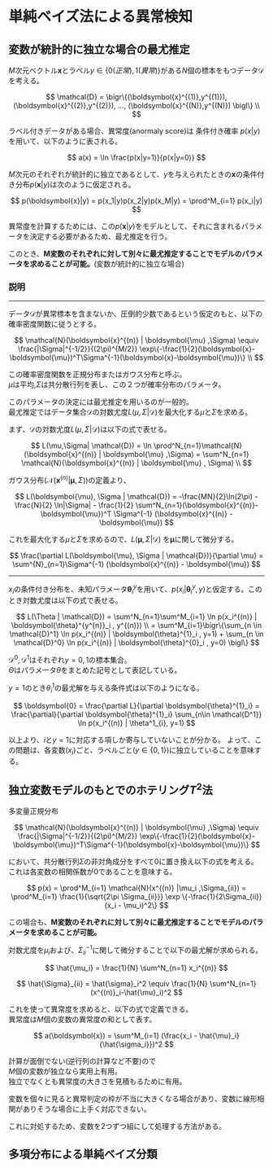 # 単純ベイズ法による異常検知


## 変数が統計的に独立な場合の最尤推定

$M$次元ベクトル$\boldsymbol{x}$とラベル$y\in\{0(正常),1(異常)\}$がある$N$個の標本をもつデータ$\mathcal{D}$を考える。

$$
\mathcal{D} = \bigr\{(\boldsymbol{x}^{(1)},y^{(1)}), (\boldsymbol{x}^{(2)},y^{(2)}), ..., (\boldsymbol{x}^{(N)},y^{(N)}) \bigl\} \\
$$

ラベル付きデータがある場合、異常度(anormaly score)は
条件付き確率 $p(x|y)$ を用いて、以下のように表される。

$$
a(x) = \ln \frac{p(x|y=1)}{p(x|y=0)}
$$

$M$次元のそれぞれが統計的に独立であるとして、$y$を与えられたときの$\boldsymbol{x}$の条件付き分布$p(\boldsymbol{x}|y)$は次のように仮定される。

$$
p(\boldsymbol{x}|y) = p(x_1|y)p(x_2|y)p(x_M|y) = \prod^M_{i=1} p(x_i|y)
$$

異常度を計算するためには、この$p(\boldsymbol{x}|y)$をモデルとして、それに含まれるパラメータを決定する必要があるため、最尤推定を行う。

このとき、**M変数のそれぞれに対して別々に最尤推定することでモデルのパラメータを求めることが可能。**(変数が統計的に独立な場合)

### 説明

- - -

データ$\mathcal{D}$が異常標本を含まないか、圧倒的少数であるという仮定のもと、以下の確率密度関数に従うとする。

$$
\mathcal{N}(\boldsymbol{x}^{(n)} | \boldsymbol{\mu} ,\Sigma) \equiv \frac{|\Sigma|^{-1/2}}{(2\pi)^{M/2}} \exp\{-\frac{1}{2}(\boldsymbol{x}-\boldsymbol{\mu})^T\Sigma^{-1}(\boldsymbol{x}-\boldsymbol{\mu})\} \\
$$

この確率密度関数を正規分布またはガウス分布と呼ぶ。  
$\mu$は平均,$\Sigma$は共分散行列を表し、この２つが確率分布のパラメータ。

このパラメータの決定には最尤推定を用いるのが一般的。  
最尤推定ではデータ集合$\mathcal{D}$の対数尤度$L(\mu,\Sigma| \mathcal{D})$を最大化する$\mu$と$\Sigma$を求める。

まず、$\mathcal{D}$の対数尤度$L(\mu,\Sigma| \mathcal{D})$は以下の式で表せる。

$$
L(\mu,\Sigma| \mathcal{D}) = \ln \prod^N_{n=1}\mathcal{N}(\boldsymbol{x}^{(n)} | \boldsymbol{\mu} ,\Sigma) = \sum^N_{n=1} \mathcal{N}(\boldsymbol{x}^{(n)} | \boldsymbol{\mu} , \Sigma) \\
$$

ガウス分布($\mathcal{N}(\boldsymbol{x}^{(n)} | \boldsymbol{\mu} ,\Sigma)$)の定義より、

$$
L(\boldsymbol{\mu}, \Sigma | \mathcal{D}) = -\frac{MN}{2}\ln(2\pi) - \frac{N}{2} \ln|\Sigma| - \frac{1}{2} \sum^N_{n=1}(\boldsymbol{x}^{(n)}-\boldsymbol{\mu})^T \Sigma^{-1} (\boldsymbol{x}^{(n)} - \boldsymbol{\mu})
$$

これを最大化する$\mu$と$\Sigma$を求めるので、$L(\boldsymbol{\mu}, \Sigma | \mathcal{D})$ を$\boldsymbol{\mu}$に関して微分する。

$$
\frac{\partial L(\boldsymbol{\mu}, \Sigma | \mathcal{D})}{\partial \mu} = \sum^{N}_{n=1}\Sigma^{-1} (\boldsymbol{x}^{(n)} - \boldsymbol{\mu})
$$

<!-- これより平均の最尤解$\hat{\mu}$は
$$
\hat{\mu} = \frac{1}{N} \sum^N_{n=1} \boldsymbol{x}^{(n)}
$$
これは最尤解$\hat{\mu}$が$x$の相加平均であることを示す。


$\Sigma$の最尤解$\hat{\Sigma}$は、$-\ln |\Sigma| = \ln|\Sigma^{-1}|$に注意して、$\Sigma^{-1}$で微分すると以下のように求められる。

$$
\hat{\Sigma} = \frac{1}{N} \sum^N_{n=1}(\boldsymbol{x}^{(n)}-\boldsymbol{\hat{\mu}})(\boldsymbol{x}^{(n)} - \boldsymbol{\hat{\mu}})^T
$$ -->
- - -

$x_i$の条件付き分布を、未知パラメータ$\boldsymbol{\theta}^y_i$を用いて、$p(x_i|\boldsymbol{\theta}^y_i, y)$と仮定する。このとき対数尤度は以下の式で表せる。

$$
L(\Theta | \mathcal{D}) = \sum^N_{n=1}\sum^M_{i=1} \ln p(x_i^{(n)} | \boldsymbol{\theta}^{y^{n}}_i , y^{(n)}) \\
= \sum^M_{i=1}\bigr\{\sum_{n \in \mathcal{D}^1} \ln p(x_i^{(n)} | \boldsymbol{\theta}^{1}_i , y=1) + \sum_{n \in \mathcal{D}^0} \ln p(x_i^{(n)} | \boldsymbol{\theta}^{0}_i , y=0)  \bigl\}
$$

$\mathcal{D}^0, \mathcal{D}^1$はそれぞれ$y=0,1$の標本集合。  
$\Theta$はパラメータ$\theta$をまとめた記号として表記している。

$y=1$のとき$\theta^1_{i}$の最尤解を与える条件式は以下のようになる。


$$
\boldsymbol{0} 
= \frac{\partial L}{\partial  \boldsymbol{\theta}^{1}_i} 
= \frac{\partial}{\partial  \boldsymbol{\theta}^{1}_i} \sum_{n\in \mathcal{D^1}} \ln p(x_i^{(n)} | \theta^1_{i}, y=1)
$$

以上より、$i$と$y=1$に対応する項しか寄与していないことが分かる。
よって、この問題は、各変数($x_i$)ごと、ラベルごと($y\in\{0,1\}$)に独立していることを意味する。  


## 独立変数モデルのもとでのホテリング$T^2$法

多変量正規分布

$$
\mathcal{N}(\boldsymbol{x}^{(n)} | \boldsymbol{\mu} ,\Sigma) 
\equiv \frac{|\Sigma|^{-1/2}}{(2\pi)^{M/2}} \exp\{-\frac{1}{2}(\boldsymbol{x}-\boldsymbol{\mu})^T\Sigma^{-1}(\boldsymbol{x}-\boldsymbol{\mu})\} 
$$

において、共分散行列$\Sigma$の非対角成分をすべて$0$に置き換え以下の式を考える。  
これは各変数の相関係数が$0$であることを意味する。

$$
p(x) 
= \prod^M_{i=1} \mathcal{N}(x^{(n)} |\mu_i ,\Sigma_{ii}) 
= \prod^M_{i=1} \frac{1}{\sqrt{2\pi \Sigma_{ii}}} \exp \{-\frac{1}{2\Sigma_{ii}}(x_i - \mu_i)^2\} 
$$

この場合も、**M変数のそれぞれに対して別々に最尤推定することでモデルのパラメータを求めることが可能。**

対数尤度を$\mu_i$および、$\Sigma^{-1}_{ii}$に関して微分することで以下の最尤解が求められる。

$$
\hat{\mu_i} = \frac{1}{N} \sum^N_{n=1} x_i^{(n)}
$$

$$
\hat{\Sigma}_{ii} 
= \hat{\sigma}_i^2 
\equiv \frac{1}{N} \sum^N_{n=1}(x^{(n)}_i-\hat{\mu}_i)^2
$$ 

これを使って異常度を求めると、以下の式で定義できる。  
異常度は$M$個の変数の異常度の和として表す。

$$
a(\boldsymbol{x}) = \sum^M_{i=1} (\frac{x_i - \hat{\mu}_i}{\hat{\sigma_i}})^2
$$

計算が面倒でない(逆行列の計算など不要)ので   
$M$個の変数が独立なら実用上有用。  
独立でなくとも異常度の大きさを見積もるために有用。

変数を個々に見ると異常判定の枠が不当に大きくなる場合があり、変数に線形相関がありそうな場合に上手く対応できない。

これに対処するため、変数を2つずつ組にして処理する方法がある。

## 多項分布による単純ベイズ分類

